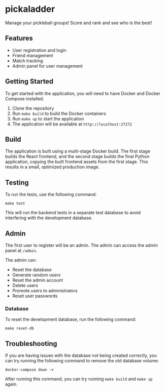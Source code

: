 # pickaladder  

Manage your pickleball groups! Score and rank and see who is the best!

## Features

* User registration and login
* Friend management
* Match tracking
* Admin panel for user management

## Getting Started

To get started with the application, you will need to have Docker and Docker Compose installed.

1. Clone the repository
2. Run `make build` to build the Docker containers
3. Run `make up` to start the application
4. The application will be available at `http://localhost:27272`

## Build

The application is built using a multi-stage Docker build. The first stage builds the React frontend, and the second stage builds the final Python application, copying the built frontend assets from the first stage. This results in a small, optimized production image.

## Testing

To run the tests, use the following command:

```
make test
```

This will run the backend tests in a separate test database to avoid interfering with the development database.

## Admin

The first user to register will be an admin. The admin can access the admin panel at `/admin`.

The admin can:

* Reset the database
* Generate random users
* Reset the admin account
* Delete users
* Promote users to administrators
* Reset user passwords

### Database

To reset the development database, run the following command:

```
make reset-db
```

## Troubleshooting

If you are having issues with the database not being created correctly, you can try running the following command to remove the old database volume:

```
docker-compose down -v
```

After running this command, you can try running `make build` and `make up` again.
